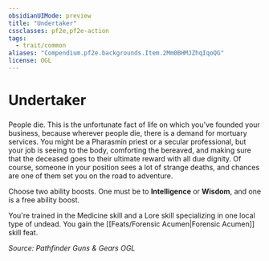 ```yaml
---
obsidianUIMode: preview
title: "Undertaker"
cssclasses: pf2e,pf2e-action
tags:
  - trait/common
aliases: "Compendium.pf2e.backgrounds.Item.2Mm0BHMJZhqIqoQG"
license: OGL
---
```

# Undertaker

### 






People die. This is the unfortunate fact of life on which you've founded your business, because wherever people die, there is a demand for mortuary services. You might be a Pharasmin priest or a secular professional, but your job is seeing to the body, comforting the bereaved, and making sure that the deceased goes to their ultimate reward with all due dignity. Of course, someone in your position sees a lot of strange deaths, and chances are one of them set you on the road to adventure.

Choose two ability boosts. One must be to **Intelligence** or **Wisdom**, and one is a free ability boost.

You're trained in the Medicine skill and a Lore skill specializing in one local type of undead. You gain the [[Feats/Forensic Acumen|Forensic Acumen]] skill feat.

*Source: Pathfinder Guns & Gears*
*OGL*
